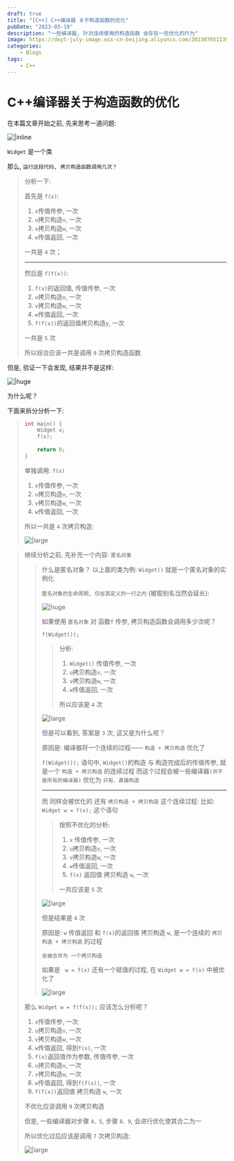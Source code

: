 ```yaml
---
draft: true
title: "[C++] C++编译器 关于构造函数的优化"
pubDate: "2023-03-19"
description: "一些编译器, 针对连续使用的构造函数 会存在一些优化的行为"
image: https://dxyt-july-image.oss-cn-beijing.aliyuncs.com/202307051139974.webp
categories:
    - Blogs
tags:
    - C++
---
```


# C++编译器关于构造函数的优化

在本篇文章开始之前, 先来思考一道问题: 

![|inline](https://humid1ch.oss-cn-shanghai.aliyuncs.com/20250722153746010.webp)

`Widget` 是一个类

那么, `运行这段代码, 拷贝构造函数调用几次？`

> 分析一下: 
>
> 首先是 `f(x)`: 
>
> 1. `x`传值传参, 一次
> 2. `u`拷贝构造`v`, 一次
> 3. `v`拷贝构造`w`, 一次
> 4. `w`传值返回, 一次
>
> 一共是 `4` 次；
>
> ---
>
> 然后是 `f(f(x))`: 
>
> 1. `f(x)`的返回值, 传值传参, 一次
> 2. `u`拷贝构造`v`, 一次
> 3. `v`拷贝构造`w`, 一次
> 4. `w`传值返回, 一次
> 5. `f(f(x))`的返回值拷贝构造`y`, 一次
>
> 一共是 `5` 次
>
> 所以综合应该一共是调用 `9` 次拷贝构造函数

但是, 验证一下会发现, 结果并不是这样: 

![|huge](https://humid1ch.oss-cn-shanghai.aliyuncs.com/20250722153748651.webp)

为什么呢？

下面来拆分分析一下: 

> ```cpp
> int main() {
>     Widget x;
>     f(x);
>     
>     return 0;
> }
> ```
> 
>单独调用: `f(x)`
> 
>1. `x`传值传参, 一次
> 2. `u`拷贝构造`v`, 一次
> 3. `v`拷贝构造`w`, 一次
> 4. `w`传值返回, 一次
> 
>所以一共是 `4` 次拷贝构造: 
> 
>![|large](https://humid1ch.oss-cn-shanghai.aliyuncs.com/20250722153750367.webp)

> 继续分析之前, 先补充一个内容: `匿名对象`
>
> > 什么是匿名对象？
> > 以上面的类为例: `Widget()` 就是一个匿名对象的实例化
> >
> > `匿名对象的生命周期, 仅在其定义的一行之内` (被取别名当然会延长): 
> >
> > ![|huge](https://humid1ch.oss-cn-shanghai.aliyuncs.com/20250722153752008.webp)
> >
> > 如果使用 `匿名对象` 对 函数`f` 传参, 拷贝构造函数会调用多少次呢？
> >
> > `f(Widget());`
> >
> > > 分析: 
> > >
> > > 1. `Widget()` 传值传参, 一次
> > > 2. `u`拷贝构造`v`, 一次
> > > 3. `v`拷贝构造`w`, 一次
> > > 4. `w`传值返回, 一次
> > >
> > > 所以应该是 `4` 次
> >
> > ![|large](https://humid1ch.oss-cn-shanghai.aliyuncs.com/20250722153753915.webp)
> >
> > 但是可以看到, 答案是 `3` 次, 这又是为什么呢？
> >
> > 原因是: 编译器将一个连续的过程—— `构造 + 拷贝构造` 优化了
> >
> > `f(Widget());` 语句中, `Widget()`的构造 与 构造完成后的传值传参, 就是一个 `构造 + 拷贝构造` 的连续过程
> > 而这个过程会被一些编译器`(并不是所有的编译器)` 优化为 `只有、直接构造`
> >
> > ---
> >
> > 而 同样会被优化的 还有 `拷贝构造 + 拷贝构造` 这个连续过程: 
> > 比如: `Widget w = f(x);` 这个语句
> >
> > > 按照不优化的分析: 
> > >
> > > 1. `x` 传值传参, 一次
> > > 2. `u`拷贝构造`v`, 一次
> > > 3. `v`拷贝构造`w`, 一次
> > > 4. `w`传值返回, 一次
> > > 5. `f(x)` 返回值 拷贝构造 `w`, 一次
> > >
> > > 一共应该是 `5` 次
> >
> > ![|large](https://humid1ch.oss-cn-shanghai.aliyuncs.com/20250722153755910.webp)
> >
> > 但是结果是 `4` 次
> >
> > 原因是: `w` 传值返回 和 `f(x)`的返回值 拷贝构造 `w`, 是一个连续的 `拷贝构造 + 拷贝构造` 的过程
> >
> > `会被合并为 一个拷贝构造`
> >
> > 如果是 ` w = f(x)` 还有一个赋值的过程, 在 `Widget w = f(x)` 中被优化了
> >
> > ![|large](https://humid1ch.oss-cn-shanghai.aliyuncs.com/20250722153757501.webp)
>
> 那么 `Widget w = f(f(x));` 应该怎么分析呢？
>
> 1. `x`传值传参, 一次
> 2. `u`拷贝构造`v`, 一次
> 3. `v`拷贝构造`w`, 一次
> 4. `w`传值返回, 得到`f(x)`, 一次
> 5. `f(x)`返回值作为参数, 传值传参, 一次
> 6. `u`拷贝构造`v`, 一次
> 7. `v`拷贝构造`w`, 一次
> 8. `w`传值返回, 得到`f(f(x))`, 一次
> 9. `f(f(x))`返回值 拷贝构造 `w`, 一次
>
> 不优化应该调用 `9` 次拷贝构造
>
> 但是, 一些编译器对步骤 `4、5`, 步骤 `8、9`, 会进行优化使其合二为一
>
> 所以优化过后应该是调用 `7` 次拷贝构造: 
>
> ![|large](https://humid1ch.oss-cn-shanghai.aliyuncs.com/20250722153759880.webp)